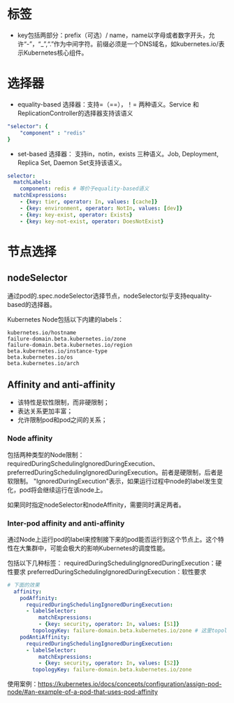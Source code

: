 # 标签

- key包括两部分：prefix（可选）/ name，name以字母或者数字开头，允许“-”，“_”,“.”作为中间字符。前缀必须是一个DNS域名，如kubernetes.io/表示Kubernetes核心组件。

# 选择器

-  equality-based 选择器：支持=（==），！= 两种语义。Service 和 ReplicationController的选择器支持该语义
``` yaml
"selector": {
    "component" : "redis"
}
```
-  set-based 选择器： 支持in，notin，exists 三种语义。Job, Deployment, Replica Set, Daemon Set支持该语义。
```yaml
selector:
  matchLabels:
    component: redis # 等价于equality-based语义
  matchExpressions:
    - {key: tier, operator: In, values: [cache]}
    - {key: environment, operator: NotIn, values: [dev]}
    - {key: key-exist, operator: Exists}
    - {key: key-not-exist, operator: DoesNotExist}
```

# 节点选择

## nodeSelector

通过pod的.spec.nodeSelector选择节点，nodeSelector似乎支持equality-based的选择器。


Kubernetes Node包括以下内建的labels：

```
kubernetes.io/hostname
failure-domain.beta.kubernetes.io/zone
failure-domain.beta.kubernetes.io/region
beta.kubernetes.io/instance-type
beta.kubernetes.io/os
beta.kubernetes.io/arch
```

## Affinity and anti-affinity

- 该特性是软性限制，而非硬限制；
- 表达关系更加丰富；
- 允许限制pod和pod之间的关系；

### Node affinity

包括两种类型的Node限制：requiredDuringSchedulingIgnoredDuringExecution、preferredDuringSchedulingIgnoredDuringExecution。前者是硬限制，后者是软限制。
"IgnoredDuringExecution"表示，如果运行过程中node的label发生变化，pod将会继续运行在该node上。

如果同时指定nodeSelector和nodeAffinity，需要同时满足两者。

### Inter-pod affinity and anti-affinity 

通过Node上运行pod的label来控制接下来的pod能否运行到这个节点上。这个特性在大集群中，可能会极大的影响Kubernetes的调度性能。

包括以下几种标签：
requiredDuringSchedulingIgnoredDuringExecution：硬性要求
preferredDuringSchedulingIgnoredDuringExecution：软性要求

```yaml
# 下面的效果
  affinity:
    podAffinity:
      requiredDuringSchedulingIgnoredDuringExecution:
      - labelSelector:
          matchExpressions:
          - {key: security, operator: In, values: [S1]}
        topologyKey: failure-domain.beta.kubernetes.io/zone # 这里topologyKey表示指定范围内的Pod，常见的限制范围kubernetes.io/hostname、failure-domain.beta.kubernetes.io/zone、failure-domain.beta.kubernetes.io/region，编制节点、Zone、Region
    podAntiAffinity:
      requiredDuringSchedulingIgnoredDuringExecution:
      - labelSelector:
          matchExpressions:
          - {key: security, operator: In, values: [S2]}
        topologyKey: failure-domain.beta.kubernetes.io/zone
```

使用案例：https://kubernetes.io/docs/concepts/configuration/assign-pod-node/#an-example-of-a-pod-that-uses-pod-affinity